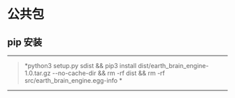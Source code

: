 # 公共包

## **pip 安装** ##
---------------------------------------

> *python3 setup.py sdist && pip3 install dist/earth_brain_engine-1.0.tar.gz --no-cache-dir && rm -rf dist && rm -rf src/earth_brain_engine.egg-info *

---------------------------------------